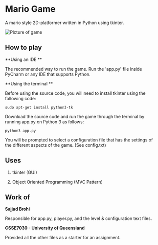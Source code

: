 # Mario Game

A mario style 2D-platformer written in Python using tkinter.

![Picture of game](https://i.imgur.com/vQOw8Us.png)

## How to play

**Using an IDE **

The recommended way to run the game. Run the 'app.py' file inside PyCharm or any IDE that supports Python.

**Using the terminal **

Before using the source code, you will need to install tkinter using the following code:

```
sudo apt-get install python3-tk 
```

Download the source code and run the game through the terminal by running app.py on Python 3 as follows:

```
python3 app.py
```

You will be prompted to select a configuration file that has the settings of the different aspects of the game. (See config.txt)

## Uses

1. tkinter (GUI)

2. Object Oriented Programming (MVC Pattern)

## Work of

**Sajjad Brohi**

Responsible for app.py, player.py, and the level & configuration text files.

**CSSE7030 - University of Queensland**

Provided all the other files as a starter for an assignment.
